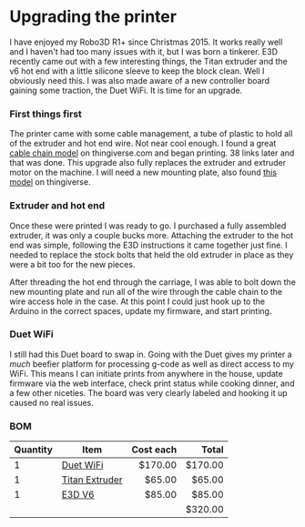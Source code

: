 # Upgrading the printer

I have enjoyed my Robo3D R1+ since Christmas 2015. It works really well and I haven't had too many issues with it, but I was born a tinkerer. E3D recently came out with a few interesting things, the Titan extruder and the v6 hot end with a little silicone sleeve to keep the block clean. Well I obviously need this. I was also made aware of a new controller board gaining some traction, the Duet WiFi. It is time for an upgrade.

### First things first

The printer came with some cable management, a tube of plastic to hold all of the extruder and hot end wire. Not near cool enough. I found a great [cable chain model](http://www.thingiverse.com/thing:696183) on thingiverse.com and began printing. 38 links later and that was done. This upgrade also fully replaces the extruder and extruder motor on the machine. I will need a new mounting plate, also found [this model](http://www.thingiverse.com/thing:1528588) on thingiverse. 

### Extruder and hot end

Once these were printed I was ready to go. I purchased a fully assembled extruder, it was only a couple bucks more. Attaching the extruder to the hot end was simple, following the E3D instructions it came together just fine. I needed to replace the stock bolts that held the old extruder in place as they were a bit too for the new pieces.

After threading the hot end through the carriage, I was able to bolt down the new mounting plate and run all of the wire through the cable chain to the wire access hole in the case. At this point I could just hook up to the Arduino in the correct spaces, update my firmware, and start printing.

### Duet WiFi

I still had this Duet board to swap in. Going with the Duet gives my printer a _much_ beefier platform for processing g-code as well as direct access to my WiFi. This means I can initiate prints from anywhere in the house, update firmware via the web interface, check print status while cooking dinner, and a few other niceties. The board was very clearly labeled and hooking it up caused no real issues. 

### BOM

| Quantity | Item                                     | Cost each |   Total |
| -------- | ---------------------------------------- | --------: | ------: |
| 1        | [Duet WiFi](http://www.filastruder.com/collections/electronics/products/duet-wifi) |   $170.00 | $170.00 |
| 1        | [Titan Extruder](http://www.filastruder.com/collections/titanextruder/products/e3d-titan-extruder) |    $65.00 |  $65.00 |
| 1        | [E3D V6](http://www.filastruder.com/collections/e3d-hotends/products/all-metal-e3d-v6-hotend-assembled) |    $85.00 |  $85.00 |
|          |                                          |           | $320.00 |








